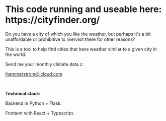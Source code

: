<h1>This code running and useable here: https://cityfinder.org/</h1>


Do you have a city of which you like the weather, but perhaps it's a bit unaffordable or prohibitive to live/visit there for other reasons? 

This is a tool to help find cities that have weather similar to a given city in the world.

Send me your monthly climate data c: 

ihammerstrom@icloud.com

<br/>


**Technical stack:**


Backend in Python + Flask.

Frontent with React + Typescript.
